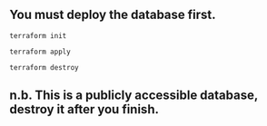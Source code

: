 ## You must deploy the database first.

`terraform init`

`terraform apply`

`terraform destroy`

## n.b. This is a publicly accessible database, destroy it after you finish.

